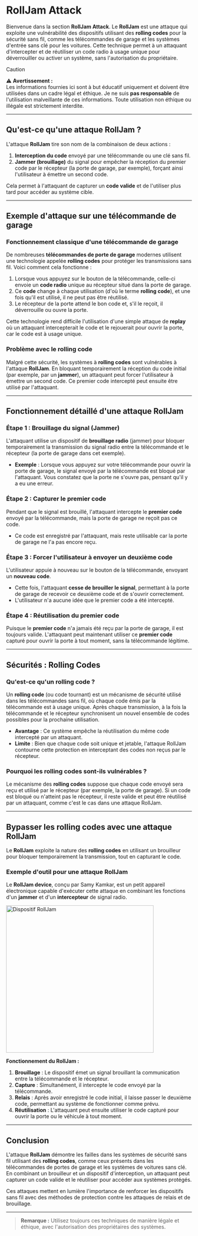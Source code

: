 # RollJam Attack

Bienvenue dans la section **RollJam Attack**. Le **RollJam** est une attaque qui exploite une vulnérabilité des dispositifs utilisant des **rolling codes** pour la sécurité sans fil, comme les télécommandes de garage et les systèmes d'entrée sans clé pour les voitures. Cette technique permet à un attaquant d'intercepter et de réutiliser un code radio à usage unique pour déverrouiller ou activer un système, sans l'autorisation du propriétaire.

> [!CAUTION]  
> ⚠️ **Avertissement :**  
> Les informations fournies ici sont à but éducatif uniquement et doivent être utilisées dans un cadre légal et éthique. Je ne suis **pas responsable** de l'utilisation malveillante de ces informations. Toute utilisation non éthique ou illégale est strictement interdite.

---

## Qu'est-ce qu'une attaque RollJam ?

L'attaque **RollJam** tire son nom de la combinaison de deux actions :  
1. **Interception du code** envoyé par une télécommande ou une clé sans fil.
2. **Jammer (brouillage)** du signal pour empêcher la réception du premier code par le récepteur (la porte de garage, par exemple), forçant ainsi l'utilisateur à émettre un second code.

Cela permet à l'attaquant de capturer un **code valide** et de l'utiliser plus tard pour accéder au système cible.

---

## Exemple d'attaque sur une télécommande de garage

### Fonctionnement classique d'une télécommande de garage

De nombreuses **télécommandes de porte de garage** modernes utilisent une technologie appelée **rolling codes** pour protéger les transmissions sans fil. Voici comment cela fonctionne :

1. Lorsque vous appuyez sur le bouton de la télécommande, celle-ci envoie un **code radio** unique au récepteur situé dans la porte de garage.
2. Ce **code** change à chaque utilisation (d'où le terme **rolling code**), et une fois qu'il est utilisé, il ne peut pas être réutilisé. 
3. Le récepteur de la porte attend le bon code et, s'il le reçoit, il déverrouille ou ouvre la porte.

Cette technologie rend difficile l'utilisation d'une simple attaque de **replay** où un attaquant intercepterait le code et le rejouerait pour ouvrir la porte, car le code est à usage unique.

### Problème avec le rolling code

Malgré cette sécurité, les systèmes à **rolling codes** sont vulnérables à l'attaque **RollJam**. En bloquant temporairement la réception du code initial (par exemple, par un **jammer**), un attaquant peut forcer l'utilisateur à émettre un second code. Ce premier code intercepté peut ensuite être utilisé par l'attaquant.

---

## Fonctionnement détaillé d'une attaque RollJam

### Étape 1 : Brouillage du signal (Jammer)

L'attaquant utilise un dispositif de **brouillage radio** (jammer) pour bloquer temporairement la transmission du signal radio entre la télécommande et le récepteur (la porte de garage dans cet exemple).

- **Exemple** : Lorsque vous appuyez sur votre télécommande pour ouvrir la porte de garage, le signal envoyé par la télécommande est bloqué par l'attaquant. Vous constatez que la porte ne s'ouvre pas, pensant qu'il y a eu une erreur.

### Étape 2 : Capturer le premier code

Pendant que le signal est brouillé, l'attaquant intercepte le **premier code** envoyé par la télécommande, mais la porte de garage ne reçoit pas ce code.

- Ce code est enregistré par l'attaquant, mais reste utilisable car la porte de garage ne l'a pas encore reçu.

### Étape 3 : Forcer l'utilisateur à envoyer un deuxième code

L'utilisateur appuie à nouveau sur le bouton de la télécommande, envoyant un **nouveau code**.

- Cette fois, l'attaquant **cesse de brouiller le signal**, permettant à la porte de garage de recevoir ce deuxième code et de s'ouvrir correctement.
- L'utilisateur n'a aucune idée que le premier code a été intercepté.

### Étape 4 : Réutilisation du premier code

Puisque le **premier code** n'a jamais été reçu par la porte de garage, il est toujours valide. L'attaquant peut maintenant utiliser ce **premier code** capturé pour ouvrir la porte à tout moment, sans la télécommande légitime.

---

## Sécurités : Rolling Codes

### Qu'est-ce qu'un rolling code ?

Un **rolling code** (ou code tournant) est un mécanisme de sécurité utilisé dans les télécommandes sans fil, où chaque code émis par la télécommande est à usage unique. Après chaque transmission, à la fois la télécommande et le récepteur synchronisent un nouvel ensemble de codes possibles pour la prochaine utilisation.

- **Avantage** : Ce système empêche la réutilisation du même code intercepté par un attaquant.
- **Limite** : Bien que chaque code soit unique et jetable, l'attaque RollJam contourne cette protection en interceptant des codes non reçus par le récepteur.

### Pourquoi les rolling codes sont-ils vulnérables ?

Le mécanisme des **rolling codes** suppose que chaque code envoyé sera reçu et utilisé par le récepteur (par exemple, la porte de garage). Si un code est bloqué ou n'atteint pas le récepteur, il reste valide et peut être réutilisé par un attaquant, comme c'est le cas dans une attaque RollJam.

---

## Bypasser les rolling codes avec une attaque RollJam

Le **RollJam** exploite la nature des **rolling codes** en utilisant un brouilleur pour bloquer temporairement la transmission, tout en capturant le code.

### Exemple d'outil pour une attaque RollJam

Le **RollJam device**, conçu par Samy Kamkar, est un petit appareil électronique capable d'exécuter cette attaque en combinant les fonctions d'un **jammer** et d'un **intercepteur** de signal radio.

<img src="https://example.com/rolljam_device.jpg" alt="Dispositif RollJam" width="400">

**Fonctionnement du RollJam :**
1. **Brouillage** : Le dispositif émet un signal brouillant la communication entre la télécommande et le récepteur.
2. **Capture** : Simultanément, il intercepte le code envoyé par la télécommande.
3. **Relais** : Après avoir enregistré le code initial, il laisse passer le deuxième code, permettant au système de fonctionner comme prévu.
4. **Réutilisation** : L'attaquant peut ensuite utiliser le code capturé pour ouvrir la porte ou le véhicule à tout moment.

---

## Conclusion

L'attaque **RollJam** démontre les failles dans les systèmes de sécurité sans fil utilisant des **rolling codes**, comme ceux présents dans les télécommandes de portes de garage et les systèmes de voitures sans clé. En combinant un brouilleur et un dispositif d'interception, un attaquant peut capturer un code valide et le réutiliser pour accéder aux systèmes protégés.

Ces attaques mettent en lumière l'importance de renforcer les dispositifs sans fil avec des méthodes de protection contre les attaques de relais et de brouillage.

---

> **Remarque :** Utilisez toujours ces techniques de manière légale et éthique, avec l'autorisation des propriétaires des systèmes.
